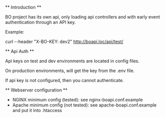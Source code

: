 

** Introduction **

BO project has its own api, only loading api controllers and with early event authentication through an API key.

Example: 

curl --header "X-BO-KEY: dev2" http://boapi.loc/api/test/

** Api Auth **

Api keys on test and dev environments are located in config files.

On production environments, will get the key from the .env file.

If api key is not configured, then you cannot authenticate.


** Webserver configuration **

- NGINX minimum config (tested): see nginx-boapi.conf.example
- Apache minimum config (not tested): see apache-boapi.conf.example and put it into .htaccess

